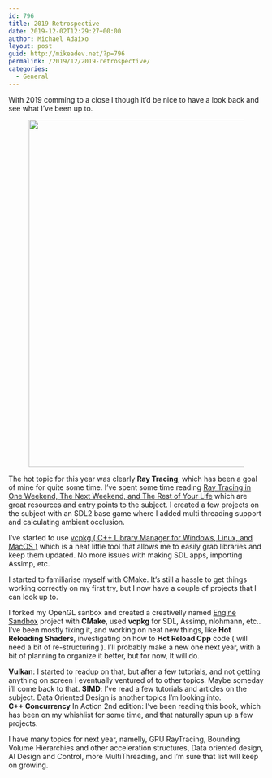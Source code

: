 ```yaml
---
id: 796
title: 2019 Retrospective
date: 2019-12-02T12:29:27+00:00
author: Michael Adaixo
layout: post
guid: http://mikeadev.net/?p=796
permalink: /2019/12/2019-retrospective/
categories:
  - General
---
```

 

With 2019 comming to a close I though it&#8217;d be nice to have a look back and see what I&#8217;ve been up to.<figure class="wp-block-image size-large">

<img loading="lazy" width="1024" height="683" src="http://mikeadev.net/wp-content/uploads/image-6-1024x683.png" alt="" class="wp-image-767" srcset="http://mikeadev.net/wp-content/uploads/image-6-1024x683.png 1024w, http://mikeadev.net/wp-content/uploads/image-6-300x200.png 300w, http://mikeadev.net/wp-content/uploads/image-6-768x512.png 768w, http://mikeadev.net/wp-content/uploads/image-6.png 1200w" sizes="(max-width: 767px) 89vw, (max-width: 1000px) 54vw, (max-width: 1071px) 543px, 580px" /> </figure> 

The hot topic for this year was clearly **Ray Tracing**, which has been a goal of mine for quite some time. I&#8217;ve spent some time reading [Ray Tracing in One Weekend, The Next Weekend, and The Rest of Your Life](https://raytracing.github.io/) which are great resources and entry points to the subject. I created a few projects on the subject with an SDL2 base game where I added multi threading support and calculating ambient occlusion.

I&#8217;ve started to use [vcpkg ( C++ Library Manager for Windows, Linux, and MacOS )](https://github.com/microsoft/vcpkg) which is a neat little tool that allows me to easily grab libraries and keep them updated. No more issues with making SDL apps, importing Assimp, etc.

I started to familiarise myself with CMake. It&#8217;s still a hassle to get things working correctly on my first try, but I now have a couple of projects that I can look up to. 

I forked my OpenGL sanbox and created a creativelly named [Engine Sandbox](https://github.com/Mikea15/EngineSandbox) project with **CMake**, used **vcpkg** for SDL, Assimp, nlohmann, etc.. I&#8217;ve been mostly fixing it, and working on neat new things, like **Hot Reloading Shaders**, investigating on how to **Hot Reload Cpp** code ( will need a bit of re-structuring ). I&#8217;ll probably make a new one next year, with a bit of planning to organize it better, but for now, It will do.

**Vulkan**: I started to readup on that, but after a few tutorials, and not getting anything on screen I eventually ventured of to other topics. Maybe someday i&#8217;ll come back to that. **SIMD**: I&#8217;ve read a few tutorials and articles on the subject. Data Oriented Design is another topics I&#8217;m looking into.  
**C++ Concurrency** In Action 2nd edition: I&#8217;ve been reading this book, which has been on my whishlist for some time, and that naturally spun up a few projects.

I have many topics for next year, namelly, GPU RayTracing, Bounding Volume Hierarchies and other acceleration structures, Data oriented design, AI Design and Control, more MultiThreading, and I&#8217;m sure that list will keep on growing.